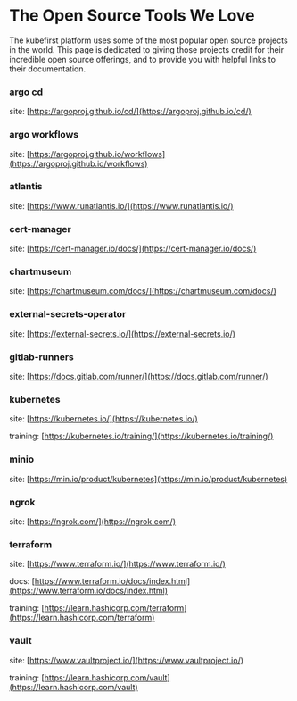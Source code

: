# The Open Source Tools We Love
The kubefirst platform uses some of the most popular open source projects in the world. This page is dedicated to giving those projects credit for their incredible open source offerings, and to provide you with helpful links to their documentation.

### argo cd
site: [https://argoproj.github.io/cd/](https://argoproj.github.io/cd/)

### argo workflows
site: [https://argoproj.github.io/workflows](https://argoproj.github.io/workflows)

### atlantis
site: [https://www.runatlantis.io/](https://www.runatlantis.io/)

### cert-manager
site: [https://cert-manager.io/docs/](https://cert-manager.io/docs/)

### chartmuseum
site: [https://chartmuseum.com/docs/](https://chartmuseum.com/docs/)

### external-secrets-operator
site: [https://external-secrets.io/](https://external-secrets.io/)

### gitlab-runners
site: [https://docs.gitlab.com/runner/](https://docs.gitlab.com/runner/)

### kubernetes
site: [https://kubernetes.io/](https://kubernetes.io/)

training: [https://kubernetes.io/training/](https://kubernetes.io/training/)

### minio
site: [https://min.io/product/kubernetes](https://min.io/product/kubernetes)

### ngrok
site: [https://ngrok.com/](https://ngrok.com/)

### terraform
site: [https://www.terraform.io/](https://www.terraform.io/)

docs: [https://www.terraform.io/docs/index.html](https://www.terraform.io/docs/index.html)

training: [https://learn.hashicorp.com/terraform](https://learn.hashicorp.com/terraform)

### vault
site: [https://www.vaultproject.io/](https://www.vaultproject.io/)

training: [https://learn.hashicorp.com/vault](https://learn.hashicorp.com/vault)
